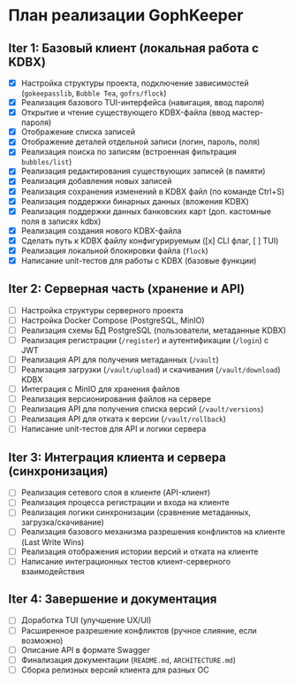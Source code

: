 # План реализации GophKeeper

## Iter 1: Базовый клиент (локальная работа с KDBX)

- [x] Настройка структуры проекта, подключение зависимостей (`gokeepasslib`, `Bubble Tea`, `gofrs/flock`)
- [x] Реализация базового TUI-интерфейса (навигация, ввод пароля)
- [x] Открытие и чтение существующего KDBX-файла (ввод мастер-пароля)
- [x] Отображение списка записей
- [x] Отображение деталей отдельной записи (логин, пароль, поля)
- [x] Реализация поиска по записям (встроенная фильтрация `bubbles/list`)
- [x] Реализация редактирования существующих записей (в памяти)
- [x] Реализация добавления новых записей
- [x] Реализация сохранения изменений в KDBX файл (по команде Ctrl+S)
- [x] Реализация поддержки бинарных данных (вложения KDBX)
- [x] Реализация поддержки данных банковских карт (доп. кастомные поля в записях kdbx)  
- [x] Реализация создания нового KDBX-файла
- [x] Сделать путь к KDBX файлу конфигурируемым ([x] CLI флаг, [ ] TUI)
- [x] Реализация локальной блокировки файла (`flock`)
- [x] Написание unit-тестов для работы с KDBX (базовые функции)

## Iter 2: Серверная часть (хранение и API)

- [ ] Настройка структуры серверного проекта
- [ ] Настройка Docker Compose (PostgreSQL, MinIO)
- [ ] Реализация схемы БД PostgreSQL (пользователи, метаданные KDBX)
- [ ] Реализация регистрации (`/register`) и аутентификации (`/login`) с JWT
- [ ] Реализация API для получения метаданных (`/vault`)
- [ ] Реализация загрузки (`/vault/upload`) и скачивания (`/vault/download`) KDBX
- [ ] Интеграция с MinIO для хранения файлов
- [ ] Реализация версионирования файлов на сервере
- [ ] Реализация API для получения списка версий (`/vault/versions`)
- [ ] Реализация API для отката к версии (`/vault/rollback`)
- [ ] Написание unit-тестов для API и логики сервера

## Iter 3: Интеграция клиента и сервера (синхронизация)

- [ ] Реализация сетевого слоя в клиенте (API-клиент)
- [ ] Реализация процесса регистрации и входа на клиенте
- [ ] Реализация логики синхронизации (сравнение метаданных, загрузка/скачивание)
- [ ] Реализация базового механизма разрешения конфликтов на клиенте (Last Write Wins)
- [ ] Реализация отображения истории версий и отката на клиенте
- [ ] Написание интеграционных тестов клиент-серверного взаимодействия

## Iter 4: Завершение и документация

- [ ] Доработка TUI (улучшение UX/UI)
- [ ] Расширенное разрешение конфликтов (ручное слияние, если возможно)
- [ ] Описание API в формате Swagger
- [ ] Финализация документации (`README.md`, `ARCHITECTURE.md`)
- [ ] Сборка релизных версий клиента для разных ОС
